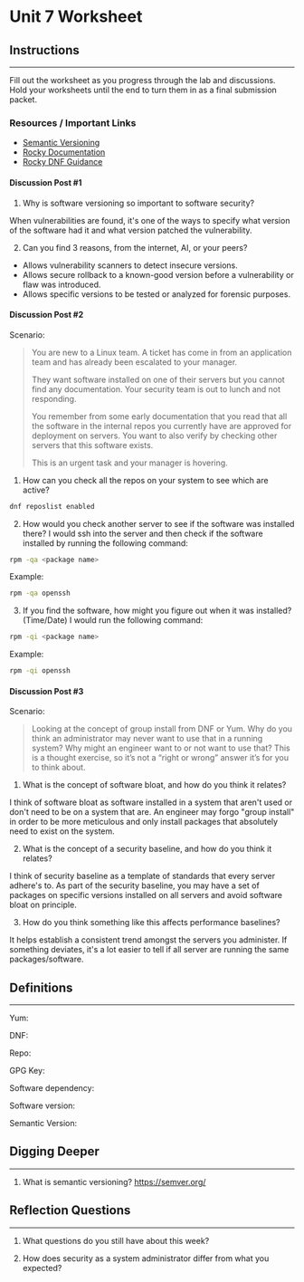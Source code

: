 # Unit 7 Worksheet

## Instructions

---

Fill out the worksheet as you progress through the lab and discussions.
Hold your worksheets until the end to turn them in as a final submission packet.

### Resources / Important Links

- [Semantic Versioning](https://semver.org/)
- [Rocky Documentation](https://docs.rockylinux.org/)
- [Rocky DNF Guidance](https://docs.rockylinux.org/guides/package_management/dnf_package_manager/)

#### Discussion Post #1

1. Why is software versioning so important to software security?

When vulnerabilities are found, it's one of the ways to specify what version of the software had it and what version patched the vulnerability.

2. Can you find 3 reasons, from the internet, AI, or your peers?
 * Allows vulnerability scanners to detect insecure versions.
 * Allows secure rollback to a known-good version before a vulnerability or flaw was introduced.
 * Allows specific versions to be tested or analyzed for forensic purposes.


#### Discussion Post #2

Scenario:
> You are new to a Linux team. A ticket has come in from an application team and has
> already been escalated to your manager.
> 
> They want software installed on one of their servers but you cannot find any
> documentation. Your security team is out to lunch and not responding.
> 
> You remember from some early documentation that you read that all the software in the
> internal repos you currently have are approved for deployment on servers.
> You want to also verify by checking other servers that this software exists.
> 
> This is an urgent task and your manager is hovering.

1. How can you check all the repos on your system to see which are active?
```bash
dnf reposlist enabled
```
2. How would you check another server to see if the software was installed there?
I would ssh into the server and then check if the software installed by running the following command:

```bash
rpm -qa <package name>
```

Example:
```bash
rpm -qa openssh
```

3. If you find the software, how might you figure out when it was installed? (Time/Date)
I would run the following command:

```bash
rpm -qi <package name>
```

Example:
```bash
rpm -qi openssh
```



#### Discussion Post #3

Scenario:
> Looking at the concept of group install from DNF or Yum.
> Why do you think an administrator may never want to use that in a running system?
> Why might an engineer want to or not want to use that?
> This is a thought exercise, so it’s not a “right or wrong” answer it’s for you to think about.

1. What is the concept of software bloat, and how do you think it relates?

I think of software bloat as software installed in a system that aren't used or don't need to be on a system that are. An engineer may forgo "group install" in order to be more meticulous and only install packages that absolutely need to exist on the system.

2. What is the concept of a security baseline, and how do you think it relates?

I think of security baseline as a template of standards that every server adhere's to. As part of the security baseline, you may have a set of packages on specific versions installed on all servers and avoid software bloat on principle.

3. How do you think something like this affects performance baselines?

It helps establish a consistent trend amongst the servers you administer. If something deviates, it's a lot easier to tell if all server are running the same packages/software. 


## Definitions

---

Yum:

DNF:

Repo:

GPG Key:

Software dependency:

Software version:

Semantic Version:

## Digging Deeper

---

1.  What is semantic versioning? <https://semver.org/>

## Reflection Questions

---

1. What questions do you still have about this week?

2. How does security as a system administrator differ from what you expected?

